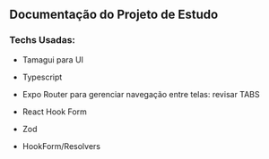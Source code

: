## Documentação do Projeto de Estudo

### Techs Usadas: 
- Tamagui para UI 

- Typescript

- Expo Router para gerenciar navegação entre telas: revisar TABS

- React Hook Form

- Zod

- HookForm/Resolvers

